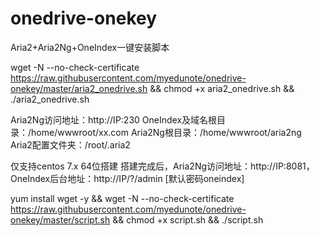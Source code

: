 # onedrive-onekey
Aria2+Aria2Ng+OneIndex一键安装脚本

wget -N --no-check-certificate https://raw.githubusercontent.com/myedunote/onedrive-onekey/master/aria2_onedrive.sh && chmod +x aria2_onedrive.sh && ./aria2_onedrive.sh

Aria2Ng访问地址：http://IP:230
OneIndex及域名根目录：/home/wwwroot/xx.com
Aria2Ng根目录：/home/wwwroot/aria2ng
Aria2配置文件夹：/root/.aria2

仅支持centos 7.x 64位搭建
搭建完成后，Aria2Ng访问地址：http://IP:8081，OneIndex后台地址：http://IP/?/admin [默认密码oneindex]

yum install wget -y && wget -N --no-check-certificate https://raw.githubusercontent.com/myedunote/onedrive-onekey/master/script.sh && chmod +x script.sh && ./script.sh
